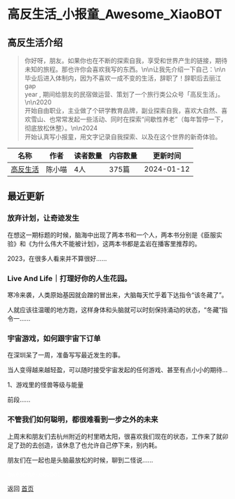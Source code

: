 # 高反生活_小报童_Awesome_XiaoBOT

## 高反生活介绍
> 你好呀，朋友。如果你也在不断的探索自我，享受和世界产生的链接，期待未知的旅程。那也许你会喜欢我写的东西。\n\n让我先介绍一下自己：\n\n毕业后进入体制内，因为不喜欢一成不变的生活，辞职了！辞职后去丽江gap  
year , 期间给朋友的民宿做运营、策划了一个旅行类公众号「高反生活」。\n\n2020  
开始自由职业，主业做了个研学教育品牌，副业探索自我，喜欢大自然、喜欢雪山、也常常发起一些活动、同时在探索“间歇性养老”（每年暂停一下，彻底放松休整）。\n\n2024  
开始认真写小报童，用文字记录自我探索、以及在这个世界的新奇体验。  
  


|名称|作者|读者数量|内容数量|更新时间|
|---|---|---|---|---|
|[高反生活](https://xiaobot.net/p/HiFunLife2023?refer=0b133df9-27dc-423b-8101-639049001c13)|陈小喵|4人|375篇|2024-01-12|

## 最近更新
### 放弃计划，让奇迹发生

在想这一期标题的时候，脑海中出现了两本书和一个人，两本书分别是《臣服实验》和《为什么伟大不能被计划》，这两本书都是孟岩在播客里推荐的。

2023，在很多人看来并不算很好......

### Live And Life｜打理好你的人生花园。

寒冷来袭，人类原始基因就会蹭的冒出来，大脑每天忙乎着下达指令“该冬藏了”。

人就应该往温暖的地方跑，这样身体和头脑就可以时刻保持涌动的状态，“冬藏”指令一......

### 宇宙游戏，如何跟宇宙下订单

在深圳呆了一周，准备写写最近发生的事。



当人变得越来越轻盈，可以随时接受宇宙发起的任何游戏、甚至有点小小的期待…

1、游戏里的怪兽等级与能量

前段......

### 不管我们如何聪明，都很难看到一步之外的未来

上周末和朋友们去杭州附近的村里晒太阳，很喜欢我们现在的状态，工作来了就卯足了劲的去创造，该休息了也允许自己停下来，别内耗。

朋友们在一起也是头脑最放松的时候，聊到二怪说......


<a href="https://github.com/Reno9527/awesome-xiaobot" style="color: white; text-decoration: none;">awesome-xiaobot</a>

返回 [首页](../README.md)
